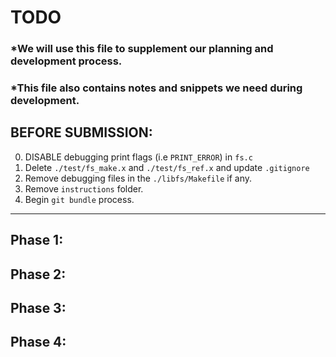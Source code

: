 # TODO
### *We will use this file to supplement our planning and development process.
### *This file also contains notes and snippets we need during development.

## BEFORE SUBMISSION:
0. DISABLE debugging print flags (i.e `PRINT_ERROR`) in `fs.c`
1. Delete `./test/fs_make.x` and `./test/fs_ref.x` and update `.gitignore`
2. Remove debugging files in the `./libfs/Makefile` if any.
3. Remove `instructions` folder.
4. Begin `git bundle` process.
---

## Phase 1:

## Phase 2:

## Phase 3:

## Phase 4:
